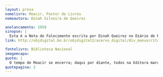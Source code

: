 ```yaml
---
layout: prosa
nomelivro: Moacir, Pastor de Livros
nomeautora: Dinah Silveira de Queiroz

anolancamento: 1958
sinopse: |
  Esta é a Nota de Falecimento escrita por Dinah Queiroz no Diário de Pernambuco acerca da morte de Moacir de Almeida, primo e sócio do fundador da Livraria José Olympio Editora. Nela, a autora descreve aprendizados e memórias que teve com o grande amigo.
link: http://objdigital.bn.br/objdigital2/acervo_digital/div_manuscritos/mss1428554/mss1428554.pdf

fontelivro: Biblioteca Nacional
imagemcapa: 
quote: |
  O tempo de Moacir se encerra; daqui por diante, todos na Editora marcarão essa época, com saudade e melancolia.
quotepagina: 2
---
```

